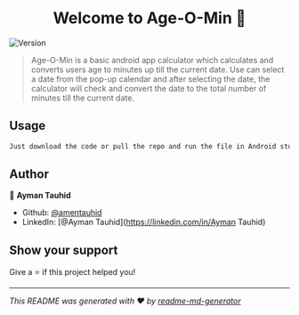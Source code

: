 <h1 align="center">Welcome to Age-O-Min 👋</h1>
<p>
  <img alt="Version" src="https://img.shields.io/badge/version-1.0-blue.svg?cacheSeconds=2592000" />
</p>

> Age-O-Min is a basic android app calculator which calculates and converts users age to minutes up till the current date. Use can select a date from the pop-up calendar and after selecting the date, the calculator will check and convert the date to the total number of minutes till the current date.

## Usage

```sh
Just download the code or pull the repo and run the file in Android studio.
```

## Author

👤 **Ayman Tauhid**

* Github: [@amentauhid](https://github.com/amentauhid)
* LinkedIn: [@Ayman Tauhid](https://linkedin.com/in/Ayman Tauhid)

## Show your support

Give a ⭐️ if this project helped you!

***
_This README was generated with ❤️ by [readme-md-generator](https://github.com/kefranabg/readme-md-generator)_